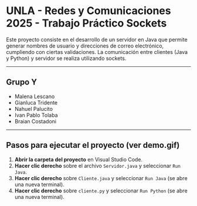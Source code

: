# UNLA - Redes y Comunicaciones 2025 - Trabajo Práctico Sockets

Este proyecto consiste en el desarrollo de un servidor en Java que permite generar nombres de usuario y direcciones de correo electrónico, cumpliendo con ciertas validaciones.
La comunicación entre clientes (Java y Python) y servidor se realiza utilizando sockets.

---

## Grupo Y

- Malena Lescano
- Gianluca Tridente
- Nahuel Palucito
- Ivan Pablo Tolaba
- Braian Costadoni
---

## Pasos para ejecutar el proyecto (ver demo.gif)
1. **Abrir la carpeta del proyecto** en Visual Studio Code.
2. **Hacer clic derecho** sobre el archivo `Servidor.java` y seleccionar `Run Java`.
3. **Hacer clic derecho** sobre `Cliente.java` y seleccionar `Run Java` (se abre una nueva terminal).
4. **Hacer clic derecho** sobre `cliente.py` y seleccionar `Run Python` (se abre una nueva terminal).
